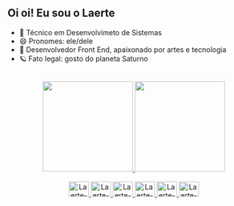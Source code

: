 ## Oi oi! Eu sou o Laerte


- 🔭 Técnico em Desenvolvimeto de Sistemas
- 😄 Pronomes: ele/dele
- 🎨 Desenvolvedor Front End, apaixonado por artes e tecnologia
- 🪐 Fato legal: gosto do planeta Saturno

<br>
 
<div align="center">
	<a href="https://github.com/laerte-quinui">
	<img height="180em" src="https://github-readme-stats.vercel.app/api?username=laerte-quinui&show_icons=true&theme=jolly&include_all_commits=true&count_private=true"/>
	<img height="180em" src="https://github-readme-stats.vercel.app/api/top-langs/?username=laerte-quinui&layout=compact&langs_count=7&theme=jolly"/>
</div>
	
<br>
	
<div align="center">
	<img alt="Laerte-HTML" height="30" width="40" src="https://cdn.jsdelivr.net/gh/devicons/devicon/icons/html5/html5-plain.svg" />
	<img alt="Laerte-CSS" height="30" width="40" src="https://cdn.jsdelivr.net/gh/devicons/devicon/icons/css3/css3-plain.svg" />    
	<img alt="Laerte-JS" height="30" width="40" src="https://cdn.jsdelivr.net/gh/devicons/devicon/icons/javascript/javascript-original.svg" />
	<img alt="Laerte-REACT" height="30" width="40" src="https://cdn.jsdelivr.net/gh/devicons/devicon/icons/react/react-original.svg" />
	<img alt="Laerte-TS" height="30" width="40" src="https://cdn.jsdelivr.net/gh/devicons/devicon/icons/typescript/typescript-original.svg" />
	<img alt="Laerte-FIGMA" height="30" width="40" src="https://cdn.jsdelivr.net/gh/devicons/devicon/icons/figma/figma-original.svg" />
</div>
